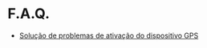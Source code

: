 # F.A.Q.

- [Solução de problemas de ativação do dispositivo GPS](./faq/solucao-de-problemas-de-ativacao-do-dispositivo-gps.md)